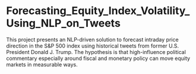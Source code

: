 # Forecasting_Equity_Index_Volatility_Using_NLP_on_Tweets
This project presents an NLP-driven solution to forecast intraday price direction in the S&amp;P 500 index using historical tweets from former U.S. President Donald J. Trump. The hypothesis is that high-influence political commentary especially around fiscal and monetary policy can move equity markets in measurable ways.
